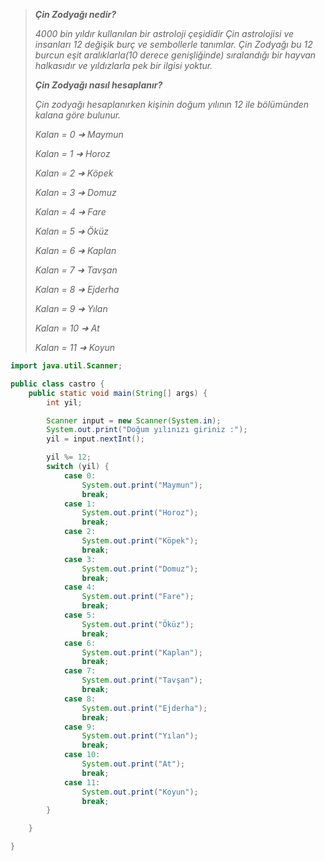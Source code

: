 > ***Çin Zodyağı nedir?***
>
> *4000 bin yıldır kullanılan bir astroloji çeşididir Çin astrolojisi ve insanları 12 değişik burç ve sembollerle tanımlar. Çin Zodyağı bu 12 burcun eşit aralıklarla(10 derece genişliğinde) sıralandığı bir hayvan halkasıdır ve yıldızlarla pek bir ilgisi yoktur.*
>
> ***Çin Zodyağı nasıl hesaplanır?***
>
> *Çin zodyağı hesaplanırken kişinin doğum yılının 12 ile bölümünden kalana göre bulunur.*
>
> *Kalan = 0 ➜ Maymun*
>
> *Kalan = 1 ➜ Horoz*
>
> *Kalan = 2 ➜ Köpek*
>
> *Kalan = 3 ➜ Domuz*
>
> *Kalan = 4 ➜ Fare*
>
> *Kalan = 5 ➜ Öküz*
>
> *Kalan = 6 ➜ Kaplan*
>
> *Kalan = 7 ➜ Tavşan*
>
> *Kalan = 8 ➜ Ejderha*
>
> *Kalan = 9 ➜ Yılan*
>
> *Kalan = 10 ➜ At*
>
> *Kalan = 11 ➜ Koyun*

```java
import java.util.Scanner;

public class castro {
    public static void main(String[] args) {
        int yil;

        Scanner input = new Scanner(System.in);
        System.out.print("Doğum yılınızı giriniz :");
        yil = input.nextInt();

        yil %= 12;
        switch (yil) {
            case 0:
                System.out.print("Maymun");
                break;
            case 1:
                System.out.print("Horoz");
                break;
            case 2:
                System.out.print("Köpek");
                break;
            case 3:
                System.out.print("Domuz");
                break;
            case 4:
                System.out.print("Fare");
                break;
            case 5:
                System.out.print("Öküz");
                break;
            case 6:
                System.out.print("Kaplan");
                break;
            case 7:
                System.out.print("Tavşan");
                break;
            case 8:
                System.out.print("Ejderha");
                break;
            case 9:
                System.out.print("Yılan");
                break;
            case 10:
                System.out.print("At");
                break;
            case 11:
                System.out.print("Koyun");
                break;
        }

    }

}

```

